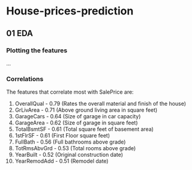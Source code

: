 # House-prices-prediction
## 01 EDA
### Plotting the features
...
### Correlations
The features that correlate most with SalePrice are:
1. OverallQual - 0.79 (Rates the overall material and finish of the house)
2. GrLivArea - 0.71 (Above ground living area in square feet)
3. GarageCars - 0.64 (Size of garage in car capacity)
4. GarageArea - 0.62 (Size of garage in square feet)
5. TotalBsmtSF - 0.61 (Total square feet of basement area)
6. 1stFlrSF - 0.61 (First Floor square feet)
7. FullBath - 0.56 (Full bathrooms above grade)
8. TotRmsAbvGrd - 0.53 (Total rooms above grade)
9. YearBuilt - 0.52 (Original construction date)
10. YearRemodAdd - 0.51 (Remodel date)
